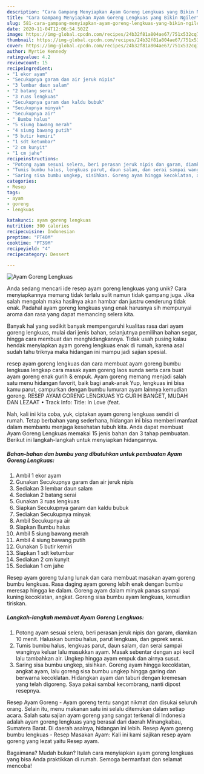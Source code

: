 ```yaml
---
description: "Cara Gampang Menyiapkan Ayam Goreng Lengkuas yang Bikin Ngiler"
title: "Cara Gampang Menyiapkan Ayam Goreng Lengkuas yang Bikin Ngiler"
slug: 581-cara-gampang-menyiapkan-ayam-goreng-lengkuas-yang-bikin-ngiler
date: 2020-11-04T12:06:54.502Z
image: https://img-global.cpcdn.com/recipes/24b32f81a804ae67/751x532cq70/ayam-goreng-lengkuas-foto-resep-utama.jpg
thumbnail: https://img-global.cpcdn.com/recipes/24b32f81a804ae67/751x532cq70/ayam-goreng-lengkuas-foto-resep-utama.jpg
cover: https://img-global.cpcdn.com/recipes/24b32f81a804ae67/751x532cq70/ayam-goreng-lengkuas-foto-resep-utama.jpg
author: Myrtie Kennedy
ratingvalue: 4.2
reviewcount: 15
recipeingredient:
- "1 ekor ayam"
- "Secukupnya garam dan air jeruk nipis"
- "3 lembar daun salam"
- "2 batang serai"
- "3 ruas lengkuas"
- "Secukupnya garam dan kaldu bubuk"
- "Secukupnya minyak"
- "Secukupnya air"
- " Bumbu halus"
- "5 siung bawang merah"
- "4 siung bawang putih"
- "5 butir kemiri"
- "1 sdt ketumbar"
- "2 cm kunyit"
- "1 cm jahe"
recipeinstructions:
- "Potong ayam sesuai selera, beri perasan jeruk nipis dan garam, diamkan 10 menit. Haluskan bumbu halus, parut lengkuas, dan geprek serai."
- "Tumis bumbu halus, lengkuas parut, daun salam, dan serai sampai wanginya keluar lalu masukkan ayam. Masak sebentar dengan api kecil lalu tambahkan air. Ungkep hingga ayam empuk dan airnya susut."
- "Saring sisa bumbu ungkep, sisihkan. Goreng ayam hingga kecoklatan, angkat ayam, lalu goreng sisa bumbu ungkep hingga garing dan berwarna kecoklatan. Hidangkan ayam dan taburi dengan kremesan yang telah digoreng. Saya pakai sambal kecombrang, nanti dipost resepnya."
categories:
- Resep
tags:
- ayam
- goreng
- lengkuas

katakunci: ayam goreng lengkuas 
nutrition: 300 calories
recipecuisine: Indonesian
preptime: "PT40M"
cooktime: "PT39M"
recipeyield: "4"
recipecategory: Dessert

---
```



![Ayam Goreng Lengkuas](https://img-global.cpcdn.com/recipes/24b32f81a804ae67/751x532cq70/ayam-goreng-lengkuas-foto-resep-utama.jpg)

Anda sedang mencari ide resep ayam goreng lengkuas yang unik? Cara menyiapkannya memang tidak terlalu sulit namun tidak gampang juga. Jika salah mengolah maka hasilnya akan hambar dan justru cenderung tidak enak. Padahal ayam goreng lengkuas yang enak harusnya sih mempunyai aroma dan rasa yang dapat memancing selera kita.

Banyak hal yang sedikit banyak mempengaruhi kualitas rasa dari ayam goreng lengkuas, mulai dari jenis bahan, selanjutnya pemilihan bahan segar, hingga cara membuat dan menghidangkannya. Tidak usah pusing kalau hendak menyiapkan ayam goreng lengkuas enak di rumah, karena asal sudah tahu triknya maka hidangan ini mampu jadi sajian spesial.

resep ayam goreng lengkuas dan cara membuat ayam goreng bumbu lengkuas lengkap cara masak ayam goreng laos sunda serta cara buat ayam goreng enak gurih &amp; empuk. Ayam goreng memang menjadi salah satu menu hidangan favorit, baik bagi anak-anak Yup, lengkuas ini bisa kamu parut, campurkan dengan bumbu lumuran ayam lainnya kemudian goreng. RESEP AYAM GORENG LENGKUAS YG GURIH BANGET, MUDAH DAN LEZAAT • Track Info: Title: In Love (feat.


Nah, kali ini kita coba, yuk, ciptakan ayam goreng lengkuas sendiri di rumah. Tetap berbahan yang sederhana, hidangan ini bisa memberi manfaat dalam membantu menjaga kesehatan tubuh kita. Anda dapat membuat Ayam Goreng Lengkuas memakai 15 jenis bahan dan 3 tahap pembuatan. Berikut ini langkah-langkah untuk menyiapkan hidangannya.

<!--inarticleads1-->

##### Bahan-bahan dan bumbu yang dibutuhkan untuk pembuatan Ayam Goreng Lengkuas:

1. Ambil 1 ekor ayam
1. Gunakan Secukupnya garam dan air jeruk nipis
1. Sediakan 3 lembar daun salam
1. Sediakan 2 batang serai
1. Gunakan 3 ruas lengkuas
1. Siapkan Secukupnya garam dan kaldu bubuk
1. Sediakan Secukupnya minyak
1. Ambil Secukupnya air
1. Siapkan  Bumbu halus
1. Ambil 5 siung bawang merah
1. Ambil 4 siung bawang putih
1. Gunakan 5 butir kemiri
1. Siapkan 1 sdt ketumbar
1. Sediakan 2 cm kunyit
1. Sediakan 1 cm jahe


Resep ayam goreng tulang lunak dan cara membuat masakan ayam goreng bumbu lengkuas. Rasa daging ayam goreng lebih enak dengan bumbu meresap hingga ke dalam. Goreng ayam dalam minyak panas sampai kuning kecoklatan, angkat. Goreng sisa bumbu ayam lengkuas, kemudian tiriskan. 

<!--inarticleads2-->

##### Langkah-langkah membuat Ayam Goreng Lengkuas:

1. Potong ayam sesuai selera, beri perasan jeruk nipis dan garam, diamkan 10 menit. Haluskan bumbu halus, parut lengkuas, dan geprek serai.
1. Tumis bumbu halus, lengkuas parut, daun salam, dan serai sampai wanginya keluar lalu masukkan ayam. Masak sebentar dengan api kecil lalu tambahkan air. Ungkep hingga ayam empuk dan airnya susut.
1. Saring sisa bumbu ungkep, sisihkan. Goreng ayam hingga kecoklatan, angkat ayam, lalu goreng sisa bumbu ungkep hingga garing dan berwarna kecoklatan. Hidangkan ayam dan taburi dengan kremesan yang telah digoreng. Saya pakai sambal kecombrang, nanti dipost resepnya.


Resep Ayam Goreng - Ayam goreng tentu sangat nikmat dan disukai seluruh orang. Selain itu, menu makanan satu ini selalu ditemukan dalam setiap acara. Salah satu sajian ayam goreng yang sangat terkenal di Indonesia adalah ayam goreng lengkuas yang berasal dari daerah Minangkabau, Sumatera Barat. Di daerah asalnya, hidangan ini lebih. Resep Ayam goreng bumbu lengkuas - Resep Masakan Ayam: Kali ini kami sajikan resep ayam goreng yang lezat yaitu Resep ayam. 

Bagaimana? Mudah bukan? Itulah cara menyiapkan ayam goreng lengkuas yang bisa Anda praktikkan di rumah. Semoga bermanfaat dan selamat mencoba!
